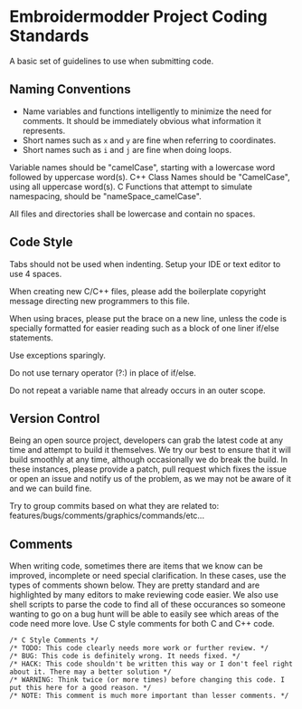 # Embroidermodder Project Coding Standards

A basic set of guidelines to use when submitting code.

## Naming Conventions

* Name variables and functions intelligently to minimize the need for comments.
It should be immediately obvious what information it represents.
* Short names such as `x` and `y` are fine when referring to coordinates.
* Short names such as `i` and `j` are fine when doing loops.

Variable names should be "camelCase", starting with a lowercase word followed by uppercase word(s).
C++ Class Names should be "CamelCase", using all uppercase word(s).
C Functions that attempt to simulate namespacing, should be "nameSpace_camelCase".

All files and directories shall be lowercase and contain no spaces.

## Code Style

Tabs should not be used when indenting. Setup your IDE or text editor to use 4 spaces.

When creating new C/C++ files, please add the boilerplate copyright message directing
new programmers to this file.

When using braces, please put the brace on a new line, unless the code is specially formatted
for easier reading such as a block of one liner if/else statements.

Use exceptions sparingly.

Do not use ternary operator (?:) in place of if/else.

Do not repeat a variable name that already occurs in an outer scope.

## Version Control 

Being an open source project, developers can grab the latest code at any time
and attempt to build it themselves. We try our best to ensure that it will build smoothly
at any time, although occasionally we do break the build. In these instances,
please provide a patch, pull request which fixes the issue or open an issue and
notify us of the problem, as we may not be aware of it and we can build fine.

Try to group commits based on what they are related to: features/bugs/comments/graphics/commands/etc...

## Comments

When writing code, sometimes there are items that we know can be improved,
incomplete or need special clarification. In these cases, use the types of
comments shown below. They are pretty standard and are highlighted by many editors to
make reviewing code easier. We also use shell scripts to parse the code to find
all of these occurances so someone wanting to go on a bug hunt will be able to
easily see which areas of the code need more love. Use C style comments for
both C and C++ code.

```
/* C Style Comments */
/* TODO: This code clearly needs more work or further review. */
/* BUG: This code is definitely wrong. It needs fixed. */
/* HACK: This code shouldn't be written this way or I don't feel right about it. There may a better solution */
/* WARNING: Think twice (or more times) before changing this code. I put this here for a good reason. */
/* NOTE: This comment is much more important than lesser comments. */
```
